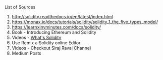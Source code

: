List of Sources

1. http://solidity.readthedocs.io/en/latest/index.html
2. https://monax.io/docs/tutorials/solidity/solidity_1_the_five_types_model/
3. https://learnxinyminutes.com/docs/solidity/
4. Book - Introducing Ethereum and Solidity
5. Videos - [What's Solidity](https://www.youtube.com/watch?v=v_hU0jPtLto)
6. Use Remix a Solidity online Editor
7. Videos - Checkout Siraj Raval Channel
8. Medium Posts
